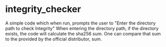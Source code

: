 # integrity_checker

A simple code which when run, prompts the user to "Enter the directory path to check Integrity"
When entering the directory path, if the directory exists, the code will calculate the sha256 sum.
One can compare that sum to the provided by the official distributor, sum.
